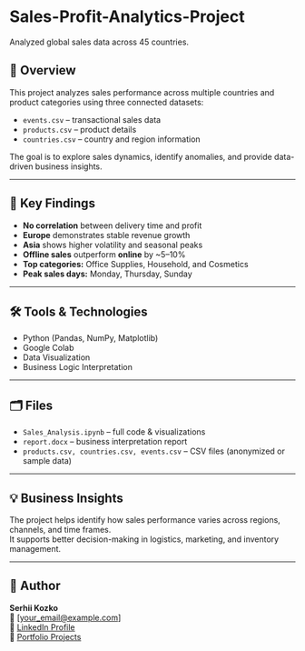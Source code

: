 # Sales-Profit-Analytics-Project
Analyzed global sales data across 45 countries.

## 🧠 Overview
This project analyzes sales performance across multiple countries and product categories using three connected datasets:
- `events.csv` – transactional sales data  
- `products.csv` – product details  
- `countries.csv` – country and region information  

The goal is to explore sales dynamics, identify anomalies, and provide data-driven business insights.

---

## 🚀 Key Findings
- **No correlation** between delivery time and profit  
- **Europe** demonstrates stable revenue growth  
- **Asia** shows higher volatility and seasonal peaks  
- **Offline sales** outperform **online** by ~5–10%  
- **Top categories:** Office Supplies, Household, and Cosmetics  
- **Peak sales days:** Monday, Thursday, Sunday  

---

## 🛠️ Tools & Technologies
- Python (Pandas, NumPy, Matplotlib)
- Google Colab
- Data Visualization
- Business Logic Interpretation

---

## 🗂️ Files
- `Sales_Analysis.ipynb` – full code & visualizations  
- `report.docx` – business interpretation report  
- `products.csv, countries.csv, events.csv` – CSV files (anonymized or sample data)  

---

## 💡 Business Insights
The project helps identify how sales performance varies across regions, channels, and time frames.  
It supports better decision-making in logistics, marketing, and inventory management.

---

## 👤 Author
**Serhii Kozko**  
📧 [your_email@example.com]  
💼 [LinkedIn Profile](https://linkedin.com/in/yourprofile)  
🧠 [Portfolio Projects](https://github.com/yourusername)
